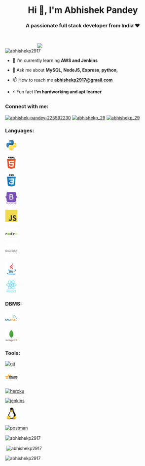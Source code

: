 <h1 align="center">Hi 👋, I'm Abhishek Pandey</h1>
<h3 align="center">A passionate full stack developer from India  ❤️</h3>
</br>

<p><img align="right" width="400" src="https://cdn.dribbble.com/users/1059583/screenshots/4171367/coding-freak.gif"></img></p>

<p align="left"><img src="https://komarev.com/ghpvc/?username=abhishekp2917&label=Profile%20views&color=0e75b6&style=flat" alt="abhishekp2917" /></p>

- 🌱 I’m currently learning **AWS and Jenkins**

- 💬 Ask me about **MySQL, NodeJS, Express, python,**

- 📫 How to reach me **abhishekp2917@gmail.com**

- ⚡ Fun fact **I'm hardworking and apt learner**

<h3 align="left">Connect with me:</h3>
<p align="left">
<a href="https://linkedin.com/in/abhishek-pandey-225592230" target="blank"><img align="center" src="https://raw.githubusercontent.com/rahuldkjain/github-profile-readme-generator/master/src/images/icons/Social/linked-in-alt.svg" alt="abhishek-pandey-225592230" height="30" width="40" /></a>
<a href="https://instagram.com/abhishekp_29" target="blank"><img align="center" src="https://raw.githubusercontent.com/rahuldkjain/github-profile-readme-generator/master/src/images/icons/Social/instagram.svg" alt="abhishekp_29" height="30" width="40" /></a>
<a href="https://www.leetcode.com/abhishekp_29" target="blank"><img align="center" src="https://raw.githubusercontent.com/rahuldkjain/github-profile-readme-generator/master/src/images/icons/Social/leet-code.svg" alt="abhishekp_29" height="30" width="40" /></a>
</p>

<h3 align="left">Languages:</h3>

<p align="left">
  
  <!--  Python  -->
  <a href="https://www.python.org" target="_blank" rel="noreferrer"> <img src="https://raw.githubusercontent.com/devicons/devicon/master/icons/python/python-original.svg" alt="python" width="40" height="40"/> </a>
  
  <!--  HTML  -->
  <a href="https://www.w3.org/html/" target="_blank" rel="noreferrer"> <img src="https://raw.githubusercontent.com/devicons/devicon/master/icons/html5/html5-original-wordmark.svg" alt="html5" width="40" height="40"/> </a>
  
  <!--  CSS  -->
  <a href="https://www.w3schools.com/css/" target="_blank" rel="noreferrer"> <img src="https://raw.githubusercontent.com/devicons/devicon/master/icons/css3/css3-original-wordmark.svg" alt="css3" width="40" height="40"/> </a>
  
  <!-- bootstrap -->
  <a href="https://getbootstrap.com" target="_blank" rel="noreferrer"> <img src="https://raw.githubusercontent.com/devicons/devicon/master/icons/bootstrap/bootstrap-plain-wordmark.svg" alt="bootstrap" width="40" height="40"/> </a>
  
  <!--  JavaScript  -->
  <a href="https://developer.mozilla.org/en-US/docs/Web/JavaScript" target="_blank" rel="noreferrer"> <img src="https://raw.githubusercontent.com/devicons/devicon/master/icons/javascript/javascript-original.svg" alt="javascript" width="40" height="40"/> </a>
  
  <!--  NodeJS  -->
  <a href="https://nodejs.org" target="_blank" rel="noreferrer"> <img src="https://raw.githubusercontent.com/devicons/devicon/master/icons/nodejs/nodejs-original-wordmark.svg" alt="nodejs" width="40" height="40"/> </a>
  
  <!--  expressJS  -->
  <a href="https://expressjs.com" target="_blank" rel="noreferrer"> <img src="https://raw.githubusercontent.com/devicons/devicon/master/icons/express/express-original-wordmark.svg" alt="express" width="40" height="40"/> </a>
  
  <!--  Java  -->
  <a href="https://www.java.com" target="_blank" rel="noreferrer"> <img src="https://raw.githubusercontent.com/devicons/devicon/master/icons/java/java-original.svg" alt="java" width="40" height="40"/> </a>
  
  <!--  React  -->
  <a href="https://reactjs.org/" target="_blank" rel="noreferrer"> <img src="https://raw.githubusercontent.com/devicons/devicon/master/icons/react/react-original-wordmark.svg" alt="react" width="40" height="40"/> </a>
  
</p>

<h3 align="left">DBMS:</h3>

<p align="left"> 
  
  <!--  MySQL  -->
  <a href="https://www.mysql.com/" target="_blank" rel="noreferrer"> <img src="https://raw.githubusercontent.com/devicons/devicon/master/icons/mysql/mysql-original-wordmark.svg" alt="mysql" width="40" height="40"/> </a>
  
  <!--  MongoDB  -->
  <a href="https://www.mongodb.com/" target="_blank" rel="noreferrer"> <img src="https://raw.githubusercontent.com/devicons/devicon/master/icons/mongodb/mongodb-original-wordmark.svg" alt="mongodb" width="40" height="40"/> </a>
  
</p>


<h3 align="left">Tools:</h3>

<p align="left"> 
  
  <!--  Git  -->
  <a href="https://git-scm.com/" target="_blank" rel="noreferrer"> <img src="https://www.vectorlogo.zone/logos/git-scm/git-scm-icon.svg" alt="git" width="40" height="40"/> </a>
  
  <!--  AWS  -->
  <a href="https://aws.amazon.com" target="_blank" rel="noreferrer"> <img src="https://raw.githubusercontent.com/devicons/devicon/master/icons/amazonwebservices/amazonwebservices-original-wordmark.svg" alt="aws" width="40" height="40"/> </a>
  
  <!--   Heroku   -->
  <a href="https://heroku.com" target="_blank" rel="noreferrer"> <img src="https://www.vectorlogo.zone/logos/heroku/heroku-icon.svg" alt="heroku" width="40" height="40"/> </a>
  
  <!--  Jenkins  -->
  <a href="https://www.jenkins.io" target="_blank" rel="noreferrer"> <img src="https://www.vectorlogo.zone/logos/jenkins/jenkins-icon.svg" alt="jenkins" width="40" height="40"/> </a> 
  
  <!--  Linux  -->
  <a href="https://www.linux.org/" target="_blank" rel="noreferrer"> <img src="https://raw.githubusercontent.com/devicons/devicon/master/icons/linux/linux-original.svg" alt="linux" width="40" height="40"/> </a>
  
  <!--  Postman  -->
  <a href="https://postman.com" target="_blank" rel="noreferrer"> <img src="https://www.vectorlogo.zone/logos/getpostman/getpostman-icon.svg" alt="postman" width="40" height="40"/> </a> 

</p>

<p><img align="center" src="https://github-readme-stats.vercel.app/api/top-langs?username=abhishekp2917&show_icons=true&locale=en&layout=compact" alt="abhishekp2917" /></p>

<p>&nbsp;<img align="center" src="https://github-readme-stats.vercel.app/api?username=abhishekp2917&show_icons=true&locale=en" alt="abhishekp2917" /></p>

<p><img align="center" src="https://github-readme-streak-stats.herokuapp.com/?user=abhishekp2917&" alt="abhishekp2917" /></p>

